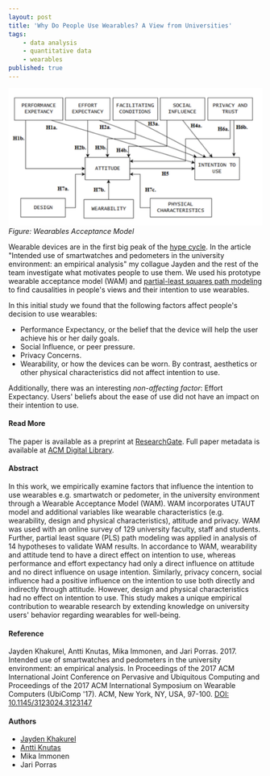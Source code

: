 ```yaml
---
layout: post
title: 'Why Do People Use Wearables? A View from Universities'
tags:
    - data analysis
    - quantitative data
    - wearables
published: true
---
```


![Figure: Wearables Acceptance Model](/assets/img/2017-09-11-wam.png)
*Figure: Wearables Acceptance Model*

Wearable devices are in the first big peak of the [hype cycle](https://en.wikipedia.org/wiki/Hype_cycle). In the article "Intended use of smartwatches and pedometers in the university environment: an empirical analysis" my collague Jayden and the rest of the team investigate what motivates people to use them. We used his prototype wearable acceptance model (WAM) and [partial-least squares path modeling](https://en.wikipedia.org/wiki/Partial_least_squares_path_modeling) to find causalities in people's views and their intention to use wearables.

In this initial study we found that the following factors affect people's decision to use wearables:

- Performance Expectancy, or the belief that the device will help the user achieve his or her daily goals.
- Social Influence, or peer pressure.
- Privacy Concerns.
- Wearability, or how the devices can be worn. By contrast, aesthetics or other physical characteristics did not affect intention to use.

Additionally, there was an interesting _non-affecting factor_: Effort Expectancy. Users' beliefs about the ease of use did not have an impact on their intention to use.

#### Read More
The paper is available as a preprint at [ResearchGate](https://www.researchgate.net/publication/318941009_Intended_use_of_Smartwatches_and_Pedometers_in_the_university_Environment_An_Empirical_Analysis_Figure_1_WAM_model_view_1_for_larger_image). Full paper metadata is available at [ACM Digital Library](https://doi.org/10.1145/3123024.3123147).

<!--more-->

#### Abstract
In this work, we empirically examine factors that influence the intention to use wearables e.g. smartwatch or pedometer, in the university environment through a Wearable Acceptance Model (WAM). WAM incorporates UTAUT model and additional variables like wearable characteristics (e.g. wearability, design and physical characteristics), attitude and privacy. WAM was used with an online survey of 129 university faculty, staff and students. Further, partial least square (PLS) path modeling was applied in analysis of 14 hypotheses to validate WAM results. In accordance to WAM, wearability and attitude tend to have a direct effect on intention to use, whereas performance and effort expectancy had only a direct influence on attitude and no direct influence on usage intention. Similarly, privacy concern, social influence had a positive influence on the intention to use both directly and indirectly through attitude. However, design and physical characteristics had no effect on intention to use. This study makes a unique empirical contribution to wearable research by extending knowledge on university users' behavior regarding wearables for well-being.

#### Reference
Jayden Khakurel, Antti Knutas, Mika Immonen, and Jari Porras. 2017. Intended use of smartwatches and pedometers in the university environment: an empirical analysis. In Proceedings of the 2017 ACM International Joint Conference on Pervasive and Ubiquitous Computing and Proceedings of the 2017 ACM International Symposium on Wearable Computers (UbiComp '17). ACM, New York, NY, USA, 97-100. [DOI: 10.1145/3123024.3123147](https://dx.doi.org/10.1145/3123024.3123147)


#### Authors
* [Jayden Khakurel](https://twitter.com/jaydenlpr)
* [Antti Knutas](https://twitter.com/aknutas)
* Mika Immonen
* Jari Porras
